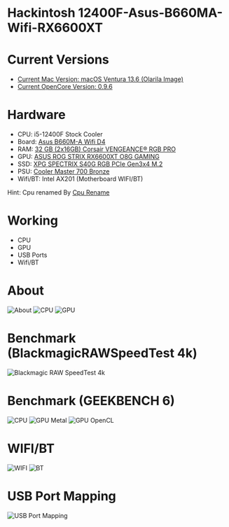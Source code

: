 # Hackintosh 12400F-Asus-B660MA-Wifi-RX6600XT

# Current Versions

- [Current Mac Version: macOS Ventura 13.6 (Olarila Image)]("https://www.olarila.com/")
- [Current OpenCore Version: 0.9.6]("https://dortania.github.io/OpenCore-Install-Guide/")

# Hardware
- CPU: i5-12400F Stock Cooler
- Board: [Asus B660M-A Wifi D4]("https://www.asus.com/motherboards-components/motherboards/prime/prime-b660m-a-wifi-d4/")
- RAM: [32 GB (2x16GB) Corsair VENGEANCE® RGB PRO]("https://www.corsair.com/us/en/p/memory/cmw32gx4m2d3600c18/vengeancea-rgb-pro-32gb-2-x-16gb-ddr4-dram-3600mhz-c18-memory-kit-a-black-cmw32gx4m2d3600c18")
- GPU: [ASUS ROG STRIX RX6600XT O8G GAMING]("https://rog.asus.com/graphics-cards/graphics-cards/rog-strix/rog-strix-rx6600xt-o8g-gaming-model/")
- SSD: [XPG SPECTRIX S40G RGB PCIe Gen3x4 M.2]("https://www.xpg.com/us/xpg/610")
- PSU: [Cooler Master 700 Bronze]("https://www.coolermaster.com/catalog/power-supplies/mwe-series/mwe-700-bronze-v2")
- Wifi/BT: Intel AX201 (Motherboard WIFI/BT)


Hint: Cpu renamed By [Cpu Rename]("https://github.com/corpnewt/CPU-Name")

# Working
- CPU
- GPU
- USB Ports
- Wifi/BT

# About
![About](Docs/About.png)
![CPU](Docs/CPU-Info.png)
![GPU](Docs/GPU-Info.png)

# Benchmark (BlackmagicRAWSpeedTest 4k)
![Blackmagic RAW SpeedTest 4k](Docs/BlackmagicRAWSpeedTest.png)

# Benchmark (GEEKBENCH 6)
![CPU](Docs/CPU-Score.png)
![GPU Metal](Docs/Metal-Score.png)
![GPU OpenCL](Docs/OpenCl-Score.png)

# WIFI/BT
![WIFI](Docs/Wifi.png)
![BT](Docs/Bluetooth.png)
# USB Port Mapping
![USB Port Mapping](Docs/USB-Mapping.png)
